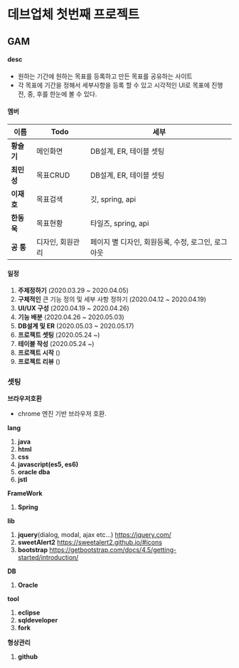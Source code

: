 # 데브업체 첫번째 프로젝트
## GAM
#### desc
- 원하는 기간에 원하는 목표를 등록하고 만든 목표를 공유하는 사이트
- 각 목표에 기간을 정해서 세부사항을 등록 할 수 있고 시각적인 UI로 목표에 진행 전, 중, 후를 한눈에 볼 수 있다.

#### 멤버
|이름|Todo|세부|
|------|------|-----|
|**황슬기**|메인화면|DB설계, ER, 테이블 셋팅|
|**최민성**|목표CRUD|DB설계, ER, 테이블 셋팅|
|**이재호**|목표검색|깃, spring, api|
|**한동욱**|목표현황|타일즈, spring, api|
|**공  통**|디자인, 회원관리|페이지 별 디자인, 회원등록, 수정, 로그인, 로그아웃|

#### 일정
1. **주제정하기** (2020.03.29 ~ 2020.04.05)
2. **구체적인** 큰 기능 정의 및 세부 사항 정하기 (2020.04.12 ~ 2020.04.19)
3. **UI/UX 구성** (2020.04.19 ~ 2020.04.26)
4. **기능 배분** (2020.04.26 ~ 2020.05.03)
5. **DB설계 및 ER** (2020.05.03 ~ 2020.05.17)
6. **프로젝트 셋팅** (2020.05.24 ~)
7. **테이블 작성** (2020.05.24 ~)
8. **프로젝트 시작** ()
9. **프로젝트 리뷰** ()

### 셋팅
**브라우저호환**
- chrome 엔진 기반 브라우저 호환.

**lang**
1. **java**
2. **html**
3. **css**
4. **javascript(es5, es6)**
5. **oracle dba**
6. **jstl**

**FrameWork**
1. **Spring**

**lib**
1. **jquery**(dialog, modal, ajax etc...) https://jquery.com/
2. **sweetAlert2** https://sweetalert2.github.io/#icons
3. **bootstrap** https://getbootstrap.com/docs/4.5/getting-started/introduction/

**DB**
1. **Oracle**

**tool**
1. **eclipse**
2. **sqldeveloper**
3. **fork**

**형상관리**
1. **github**
